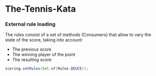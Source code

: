 # The-Tennis-Kata

### External rule loading
The rules consist of a set of methods (Consumers) that allow to vary the state of the score, taking into account:
 * The previous score
 * The winning player of the point
 * The resulting score
 
```java
scoring.setRules(Set.of(Rules.DEUCE));
```